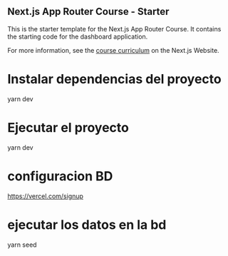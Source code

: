 ## Next.js App Router Course - Starter

This is the starter template for the Next.js App Router Course. It contains the starting code for the dashboard application.

For more information, see the [course curriculum](https://nextjs.org/learn) on the Next.js Website.

# Instalar dependencias del proyecto 
yarn dev 

# Ejecutar el proyecto 
yarn dev 

# configuracion BD 
https://vercel.com/signup

# ejecutar los datos en la bd 
yarn seed 

